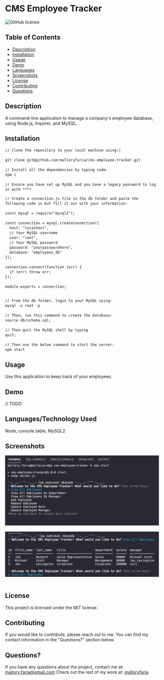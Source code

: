 # CMS Employee Tracker
![GitHub license](https://img.shields.io/badge/license-MIT-ff69b4.svg)
## Table of Contents 

- [Description](#description)
- [Installation](#installation)
- [Usage](#usage)
- [Demo](#demo)
- [Languages](#languages)
- [Screenshots](#screenshots)
- [License](#license)
- [Contributing](#contributing)
- [Questions](#questions)

## Description

A command-line application to manage a company's employee database, using Node.js, Inquirer, and MySQL.

## Installation
```
// Clone the repository to your local machine using:|

git clone git@github.com:malloryfaria/cms-employee-tracker.git

// Install all the dependencies by typing code:
npm i

// Ensure you have set up MySQL and you have a legacy password to log in with ****
```

```
// Create a connection.js file in the db folder and paste the following code in but fill it out with your information:

const mysql = require("mysql2");

const connection = mysql.createConnection({
  host: "localhost",
  // Your MySQL username
  user: "root",
  // Your MySQL password
  password: "yourpasswordhere",
  database: "employees_db"
});

connection.connect(function (err) {
  if (err) throw err;
});

module.exports = connection;

```
```

// From the db folder, login to your MySQL using:
mysql -u root -p

// Then, run this command to create the database:
source db/schema.sql;

// Then quit the MySQL shell by typing
quit;

// Then use the below command to start the server:
npm start

```

## Usage
Use this application to keep track of your employees.

## Demo
// TODO

## Languages/Technology Used
Node, console.table, MySQL2

## Screenshots
![npm start command](./assets/images/screenshot.jpg?raw=true) <br /><br />
![example table](./assets/images/screenshot2.jpg?raw=true) <br /><br />

## License

This project is licensed under the MIT license.
  
## Contributing
If you would like to contribute, please reach out to me. You can find my contact information in the  "Questions?" section below.

## Questions?

If you have any questions about the project, contact me at: mallory.faria@gmail.com
Check out the rest of my work at: [malloryfaria](https://github.com/malloryfaria/)

